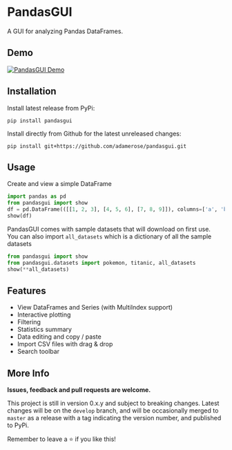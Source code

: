 # PandasGUI

A GUI for analyzing Pandas DataFrames.

## Demo

[![PandasGUI Demo](https://yt-embed.herokuapp.com/embed?v=NKXdolMxW2Y)](https://www.youtube.com/watch?v=NKXdolMxW2Y "PandasGUI Demo")

## Installation

Install latest release from PyPi:

```shell
pip install pandasgui
```

Install directly from Github for the latest unreleased changes:

```shell
pip install git+https://github.com/adamerose/pandasgui.git
```

## Usage

Create and view a simple DataFrame

```python
import pandas as pd
from pandasgui import show
df = pd.DataFrame(([[1, 2, 3], [4, 5, 6], [7, 8, 9]]), columns=['a', 'b', 'c'])
show(df)
```

PandasGUI comes with sample datasets that will download on first use.   
You can also import `all_datasets` which is a dictionary of all the sample datasets

```python
from pandasgui import show
from pandasgui.datasets import pokemon, titanic, all_datasets
show(**all_datasets)
```

## Features

- View DataFrames and Series (with MultiIndex support)
- Interactive plotting
- Filtering
- Statistics summary
- Data editing and copy / paste
- Import CSV files with drag & drop
- Search toolbar

## More Info

**Issues, feedback and pull requests are welcome.**

This project is still in version 0.x.y and subject to breaking changes. Latest changes will be on the `develop` branch, and will be occasionally merged to `master` as a release with a tag indicating the version number, and published to PyPi.

Remember to leave a ⭐ if you like this!
